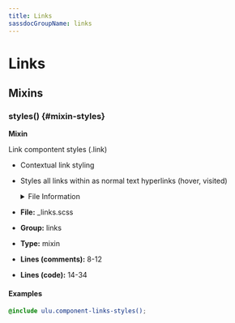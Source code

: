 ```yaml
---
title: Links
sassdocGroupName: links
---
```



# Links





## Mixins




<div class="sassdoc-item-header">

###  styles() {#mixin-styles}

  <div class="sassdoc-item-header__labels">
    <span class="tag tag--primary"><strong>Mixin</strong></span>
  </div>

</div>

  

Link compontent styles (.link)
- Contextual link styling
- Styles all links within as normal text hyperlinks (hover, visited)
    
    

    <details>
      <summary>File Information</summary>
- **File:** _links.scss
- **Group:** links
- **Type:** mixin
- **Lines (comments):** 8-12
- **Lines (code):** 14-34
    </details>
    

#### Examples

      


``` scss
@include ulu.component-links-styles();
```
  

      
  
  
